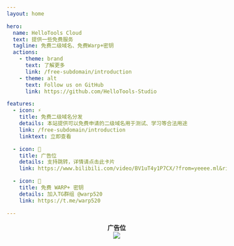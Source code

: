 ```yaml
---
layout: home

hero:
  name: HelloTools Cloud
  text: 提供一些免费服务
  tagline: 免费二级域名、免费Warp+密钥
  actions:
    - theme: brand
      text: 了解更多
      link: /free-subdomain/introduction
    - theme: alt
      text: Follow us on GitHub
      link: https://github.com/HelloTools-Studio

features:
  - icon: ⚡️
    title: 免费二级域名分发
    details: 本站提供可以免费申请的二级域名用于测试、学习等合法用途
    link: /free-subdomain/introduction
    linktext: 立即查看

  - icon: 🧧
    title: 广告位
    details: 支持跳转，详情请点击此卡片
    link: https://www.bilibili.com/video/BV1uT4y1P7CX/?from=yeeee.ml&rickroll=1

  - icon: 🎁
    title: 免费 WARP+ 密钥
    details: 加入TG群组 @warp520
    link: https://t.me/warp520

---
```


<script setup>
import HTNewsLetter from './components/HTNewsLetter.vue'
</script>

<HTNewsLetter />
<div align=center>
  <b>广告位</b>
  <br />
  <img src="/img/ad-RETE.svg" />
</div>


